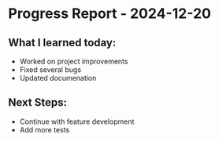 # Progress Report - 2024-12-20
## What I learned today:
- Worked on project improvements
- Fixed several bugs
- Updated documenation

## Next Steps:
- Continue with feature development
- Add more tests
